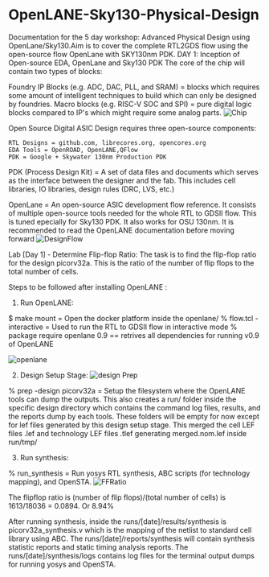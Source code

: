 # OpenLANE-Sky130-Physical-Design
Documentation for the 5 day workshop: Advanced Physical Design using OpenLane/Sky130.Aim is to cover the complete RTL2GDS flow using the open-source flow OpenLane with SKY130nm PDK.
DAY 1: Inception of Open-source EDA, OpenLane and Sky130 PDK
The core of the chip will contain two types of blocks:

Foundry IP Blocks (e.g. ADC, DAC, PLL, and SRAM) = blocks which requires some amount of intelligent techniques to build which can only be designed by foundries.
Macro blocks (e.g. RISC-V SOC and SPI) = pure digital logic blocks compared to IP's which might require some analog parts.
![Chip](https://github.com/PriyankaShinde2/OpenLANE-Sky130-Physical-Design/assets/135041446/1f761ee6-b500-4549-8bda-025f02e90220)

Open Source Digital ASIC Design requires three open-source components:

    RTL Designs = github.com, librecores.org, opencores.org
    EDA Tools = OpenROAD, OpenLANE,QFlow
    PDK = Google + Skywater 130nm Production PDK
PDK (Process Design Kit) = A set of data files and documents which serves as the interface between the designer and the fab. This includes cell libraries, IO libraries, design rules (DRC, LVS, etc.)

OpenLane = An open-source ASIC development flow reference. It consists of multiple open-source tools needed for the whole RTL to GDSII flow. This is tuned epecially for Sky130 PDK. It also works for OSU 130nm. It is recommended to read the OpenLANE documentation before moving forward
![DesignFlow](https://github.com/PriyankaShinde2/OpenLANE-Sky130-Physical-Design/assets/135041446/5598aa22-01ec-45de-a987-df1a6edec648)

Lab [Day 1] - Determine Flip-flop Ratio:
The task is to find the flip-flop ratio for the design picorv32a. This is the ratio of the number of flip flops to the total number of cells.

Steps to be followed after installing OpenLANE :
1. Run OpenLANE:

$ make mount = Open the docker platform inside the openlane/
% flow.tcl -interactive = Used to run the RTL to GDSII flow in interactive mode
% package require openlane 0.9 == retrives all dependencies for running v0.9 of OpenLANE

![openlane](https://github.com/PriyankaShinde2/OpenLANE-Sky130-Physical-Design/assets/135041446/7f5f616d-50c0-4a2b-9917-377844288046)

2. Design Setup Stage:
![design Prep](https://github.com/PriyankaShinde2/OpenLANE-Sky130-Physical-Design/assets/135041446/f8064ace-077d-43fb-9ca0-e4903e43d6d8)

% prep -design picorv32a = Setup the filesystem where the OpenLANE tools can dump the outputs. This also creates a run/ folder inside the specific design directory which contains the command log files, results, and the reports dump by each tools. These folders will be empty for now except for lef files generated by this design setup stage. This merged the cell LEF files .lef and technology LEF files .tlef generating merged.nom.lef inside run/tmp/



3. Run synthesis:

% run_synthesis = Run yosys RTL synthesis, ABC scripts (for technology mapping), and OpenSTA.
![FFRatio](https://github.com/PriyankaShinde2/OpenLANE-Sky130-Physical-Design/assets/135041446/202aafd9-6d31-4990-8926-3592335ceaba)

The flipflop ratio is (number of flip flops)/(total number of cells) is 1613/18036 = 0.0894. Or 8.94%

After running synthesis, inside the runs/[date]/results/synthesis is picorv32a_synthesis.v which is the mapping of the netlist to standard cell library using ABC. The runs/[date]/reports/synthesis will contain synthesis statistic reports and static timing analysis reports. The runs/[date]/synthesis/logs contains log files for the terminal output dumps for running yosys and OpenSTA.
